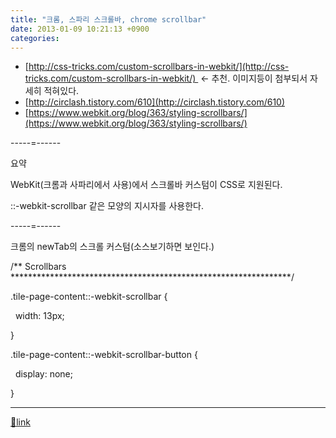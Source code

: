 ```yaml
---
title: "크롬, 스파리 스크롤바, chrome scrollbar"
date: 2013-01-09 10:21:13 +0900
categories: 
---
```

  

- [http://css-tricks.com/custom-scrollbars-in-webkit/](http://css-tricks.com/custom-scrollbars-in-webkit/)  &lt;- 추천. 이미지등이 첨부되서 자세히 적혀있다.
- [http://circlash.tistory.com/610](http://circlash.tistory.com/610)
- [https://www.webkit.org/blog/363/styling-scrollbars/](https://www.webkit.org/blog/363/styling-scrollbars/)

-----=------



요약

WebKit(크롬과 사파리에서 사용)에서 스크롤바 커스텀이 CSS로 지원된다.

  


::-webkit-scrollbar 같은 모양의 지시자를 사용한다.

  


-----=------

크롬의 newTab의 스크롤 커스텀(소스보기하면 보인다.)

  


/** Scrollbars ****************************************************************/

  


.tile-page-content::-webkit-scrollbar {

  width: 13px;

}

  


.tile-page-content::-webkit-scrollbar-button {

  display: none;

}





  ***
[🔗link](http://www.mins01.com/mh/tech/read/813)